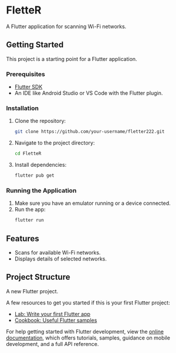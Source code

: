 # FletteR

A Flutter application for scanning Wi-Fi networks.

## Getting Started

This project is a starting point for a Flutter application.

### Prerequisites

*   [Flutter SDK](https://flutter.dev/docs/get-started/install)
*   An IDE like Android Studio or VS Code with the Flutter plugin.

### Installation

1.  Clone the repository:
    ```bash
    git clone https://github.com/your-username/fletter222.git
    ```
2.  Navigate to the project directory:
    ```bash
    cd FletteR
    ```
3.  Install dependencies:
    ```bash
    flutter pub get
    ```

### Running the Application

1.  Make sure you have an emulator running or a device connected.
2.  Run the app:
    ```bash
    flutter run
    ```

## Features

*   Scans for available Wi-Fi networks.
*   Displays details of selected networks.

## Project Structure

A new Flutter project.

A few resources to get you started if this is your first Flutter project:

- [Lab: Write your first Flutter app](https://docs.flutter.dev/get-started/codelab)
- [Cookbook: Useful Flutter samples](https://docs.flutter.dev/cookbook)

For help getting started with Flutter development, view the
[online documentation](https://docs.flutter.dev/), which offers tutorials,
samples, guidance on mobile development, and a full API reference.
